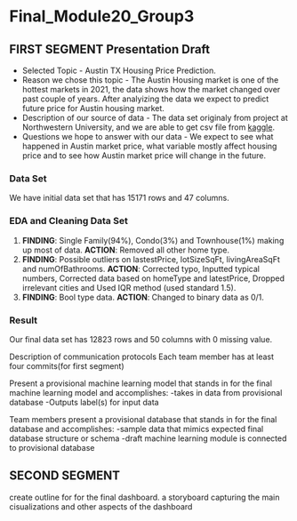 # Final_Module20_Group3
## FIRST SEGMENT Presentation Draft
- Selected Topic - Austin TX Housing Price Prediction\.
- Reason we chose this topic - The Austin Housing market is one of the hottest markets in 2021, the data shows how the market changed over past couple of years. After analyizing the data we expect to predict future price for Austin housing market\.
- Description of our source of data - The data set originaly from project at Northwestern University, and we are able to get csv file from [kaggle](https://www.kaggle.com/ericpierce/austinhousingprices)\.
- Questions we hope to answer with our data - We expect to see what happened in Austin market price, what variable mostly affect housing price and to see how Austin market price will change in the future\.

### Data Set
We have initial data set that has 15171 rows and 47 columns\.
### EDA and Cleaning Data Set
1. **FINDING**: Single Family(94%), Condo(3%) and Townhouse(1%) making up most of data. **ACTION**: Removed all other home type\.
2. **FINDING**: Possible outliers on lastestPrice, lotSizeSqFt, livingAreaSqFt and numOfBathrooms.  **ACTION**: Corrected typo, Inputted typical numbers, Corrected data based on homeType and latestPrice, Dropped irrelevant cities and Used IQR method (used standard 1.5)\.
3. **FINDING**: Bool type data. **ACTION**: Changed to binary data as 0/1\.
### Result
Our final data set has 12823 rows and 50 columns with 0 missing value\.


Description of communication protocols
Each team member has at least four commits(for first segment)


Present a provisional machine learning model that stands in for the final machine learning model and accomplishes:
-takes in data from provisional database
-Outputs label(s) for input data

Team members present a provisional database that stands in for the final database and accomplishes:
-sample data that mimics expected final database structure or schema
-draft machine learning module is connected to provisional database

## SECOND SEGMENT

create outline for for the final dashboard. a storyboard capturing the main cisualizations and other aspects of the dashboard

<!-- New branch for James Moon -->

